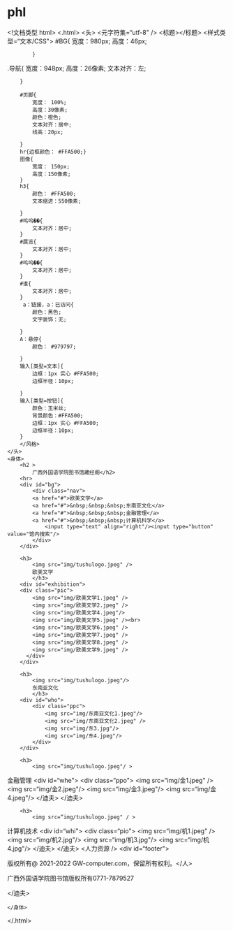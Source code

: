 # phl
<!文档类型 html>
<.html>
	<头>
		<元字符集=“utf-8" />
		<标题></标题>
		<样式类型=“文本/CSS">
		#BG{
			宽度：980px;
			高度：46px;
			
			
			}
.导航{
			宽度：948px;
			高度：26像素;
			文本对齐：左;
			
		}
		
		#页脚{
			宽度： 100%;
			高度：30像素;
			颜色：橙色;
			文本对齐：居中;
			线高：20px;
		
		}
		hr{边框颜色： #FFA500;}
		图像{
			宽度： 150px;
			高度：150像素;
		}
		h3{
			颜色： #FFA500;
			文本缩进：550像素;
		
		}
		#呜呜��{
			文本对齐：居中;
		}
		#展览{
			文本对齐：居中;
		}
		#呜呜��{
			文本对齐：居中;
		}
		#谁{
			文本对齐：居中;
		}
		 a：链接，a：已访问{
			颜色：黑色;
			文字装饰：无;
			
		}
		A：悬停{
			颜色： #979797;
			
		}
		输入[类型=文本]{
			边框：1px 实心 #FFA500;
			边框半径：10px;
			
		}
		输入[类型=按钮]{
			颜色：玉米丝;
			背景颜色：#FFA500;
			边框：1px 实心 #FFA500;
			边框半径：10px;
		}
		</风格>
	</头>
	<身体>
		<h2 >
			广西外国语学院图书馆藏经阁</h2>
		<hr>
		<div id="bg">
			<div class="nav">
		    <a href="#">欧美文学</a>
			<a href="#">&nbsp;&nbsp;&nbsp;东南亚文化</a>
			<a href="#">&nbsp;&nbsp;&nbsp;金融管理</a>
			<a href="#">&nbsp;&nbsp;&nbsp;计算机科学</a>
				<input type="text" align="right"/><input type="button" value="馆内搜索"/>
			</div>
		</div>
		
		<h3>
			<img src="img/tushulogo.jpeg" />
			欧美文学
			</h3>
		<div id="exhibition">
		<div class="pic">
			<img src="img/欧美文学1.jpeg" />
			<img src="img/欧美文学2.jpeg" />
			<img src="img/欧美文学4.jpeg"/>
			<img src="img/欧美文学5.jpeg" /><br>
			<img src="img/欧美文学6.jpeg" />
			<img src="img/欧美文学7.jpeg" />
			<img src="img/欧美文学8.jpeg" />
			<img src="img/欧美文学9.jpeg" />
		  </div>
		</div>
		
		<h3>
			<img src="img/tushulogo.jpeg"/>
			东南亚文化
			</h3>
		<div id="who">
			<div class="ppc">
				<img src="img/东南亚文化1.jpeg"/>
				<img src="img/东南亚文化2.jpeg" />
				<img src="img/东3.jpg"/>
				<img src="img/东4.jpeg"/>
			</div>
		</div>
		
		<h3>
			<img src=“img/tushulogo.jpeg"/ >
金融管理
			</h3>
		<div id=“whe">
			<div class=“ppo">
				<img src=“img/金1.jpeg" />
				<img src=“img/金2.jpeg"/>
				<img src=“img/金3.jpeg"/>
				<img src=“img/金4.jpeg"/>
			</迪夫>
		</迪夫>
		
		<h3>
			<img src=“img/tushulogo.jpeg" / >
计算机技术
			</h3>
		<div id=“whi">
			<div class=“pio">
				<img src=“img/机1.jpeg" />
				<img src=“img/机2.jpg"/>
				<img src=“img/机3.jpg"/>
				<img src=“img/机4.jpg"/>
			</迪夫>
		</迪夫>
		<人力资源 />
		<div id=“footer">
			<p>版权所有@ 2021-2022 GW-computer.com，保留所有权利。</人>
			<p>广西外国语学院图书馆版权所有0771-7879527</p>
		</迪夫>
		
	</身体>
</.html>
